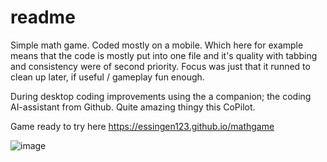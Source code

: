 # readme
Simple math game.
Coded mostly on a mobile. Which here for example means that the code is mostly put into one file and it's quality with tabbing and consistency were of second priority. 
 Focus was just that it runned to clean up later, if useful / gameplay fun enough. 
 
 During desktop coding improvements using the a companion; the coding AI-assistant from Github. Quite amazing thingy this CoPilot. 

Game ready to try here
https://essingen123.github.io/mathgame


![image](https://user-images.githubusercontent.com/20803840/151665677-3da049d3-4c5d-4935-b8e2-8b85fb4a1cd8.png)

